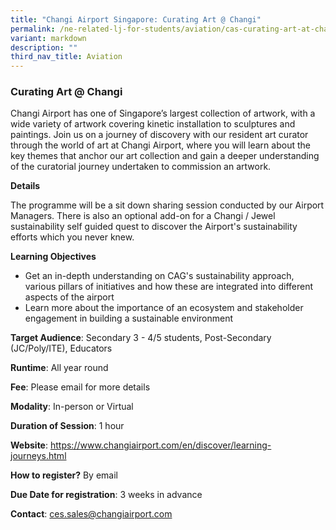 ```yaml
---
title: "Changi Airport Singapore: Curating Art @ Changi"
permalink: /ne-related-lj-for-students/aviation/cas-curating-art-at-changi/
variant: markdown
description: ""
third_nav_title: Aviation
---
```

### Curating Art @ Changi

Changi Airport has one of Singapore’s largest collection of artwork, with a wide variety of artwork covering kinetic installation to sculptures and paintings. Join us on a journey of discovery with our resident art curator through the world of art at Changi Airport, where you will learn about the key themes that anchor our art collection and gain a deeper understanding of the curatorial journey undertaken to commission an artwork.

**Details**

The programme will be a sit down sharing session conducted by our Airport Managers.
There is also an optional add-on for a Changi / Jewel sustainability self guided quest to discover the Airport's sustainability efforts which you never knew. 

**Learning Objectives**

* Get an in-depth understanding on CAG's sustainability approach, various pillars of initiatives and how these are integrated into different aspects of the airport
* Learn more about the importance of an ecosystem and stakeholder engagement in building a sustainable environment

**Target Audience**: Secondary 3 - 4/5 students, Post-Secondary (JC/Poly/ITE), Educators

**Runtime**: All year round

**Fee**: Please email for more details

**Modality**: In-person or Virtual

**Duration of Session**: 1 hour

**Website**: https://www.changiairport.com/en/discover/learning-journeys.html

**How to register?** By email

**Due Date for registration**: 3 weeks in advance

**Contact**: ces.sales@changiairport.com